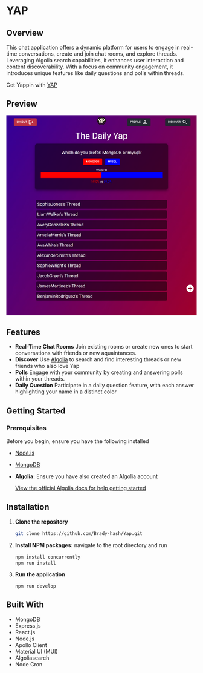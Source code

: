 # YAP

## Overview
This chat application offers a dynamic platform for users to engage in real-time conversations, create and join chat rooms, and explore threads. Leveraging Algolia search capabilities, it enhances user interaction and content discoverability. With a focus on community engagement, it introduces unique features like daily questions and polls within threads.

Get Yappin with [YAP](https://yap-pcfa.onrender.com/)

## Preview

![Preview image for the Yap message hub](/preview.png)

## Features

- **Real-Time Chat Rooms**
    Join existing rooms or create new ones to start conversations with friends or new aquaintances.
- **Discover**
    Use [Algolia](https://www.algolia.com/) to search and find interesting threads or new friends who also love Yap
- **Polls**
    Engage with your community by creating and answering polls within your threads.
- **Daily Question**
    Participate in a daily question feature, with each answer highlighting your name in a distinct color

## Getting Started

### Prerequisites

Before you begin, ensure you have the following installed

- [Node.js](https://nodejs.org/en/download/)
- [MongoDB](https://www.mongodb.com/try/download/community)

- **Algolia:**
    Ensure you have also created an Algolia account

    [View the official Algolia docs for help getting started](https://www.algolia.com/doc/)

## Installation

1. **Clone the repository**

   ```sh
   git clone https://github.com/Brady-hash/Yap.git
   ```

2. **Install NPM packages:** 
    navigate to the root directory and run 
    ```
    npm install concurrently
    npm run install
    ```

3. **Run the application**
    ```
    npm run develop
    ```

## Built With
- MongoDB
- Express.js
- React.js
- Node.js
- Apollo Client
- Material UI (MUI)
- Algoliasearch
- Node Cron


